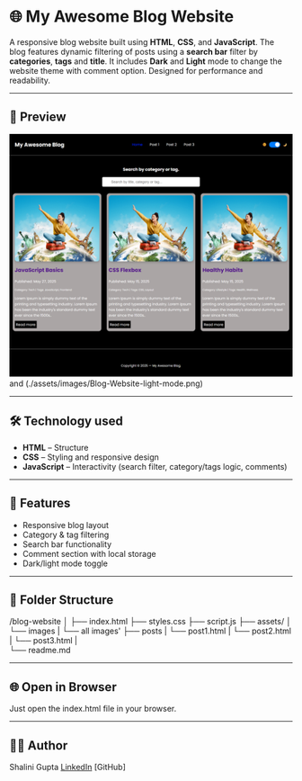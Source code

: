 # 🌐 My Awesome Blog Website

A responsive blog website built using **HTML**, **CSS**, and **JavaScript**.  The blog features dynamic filtering of posts using a **search bar** filter by **categories**, **tags** and **title**. It includes **Dark** and **Light** mode to change the website theme with comment option. Designed for performance and readability.

---

## 📸 Preview

![Blog Preview](./assets/images/Blog-Website-dark-mode.png) and (./assets/images/Blog-Website-light-mode.png)

---

## 🛠️ Technology used

- **HTML** – Structure
- **CSS** – Styling and responsive design
- **JavaScript** – Interactivity (search filter, category/tags logic, comments)

---

## 🚀 Features

- Responsive blog layout
- Category & tag filtering
- Search bar functionality
- Comment section with local storage
- Dark/light mode toggle

---

## 📁 Folder Structure
/blog-website
│
├── index.html 
├── styles.css
├── script.js
├── assets/
│ └── images
|   └── all images'
├── posts
| └── post1.html
| └── post2.html
| └── post3.html
|     
└── readme.md

---

## 🌐 Open in Browser
Just open the index.html file in your browser.

---

## 🙋‍♀️ Author
Shalini Gupta
[LinkedIn](https://www.linkedin.com/in/shalini-gupta-8614877b/) 
[GitHub] 
